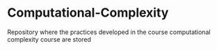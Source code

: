 # Computational-Complexity
Repository where the practices developed in the course computational complexity course are stored

